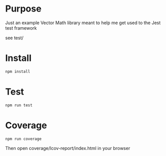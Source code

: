 
# Purpose
Just an example Vector Math library meant to help me get used to the Jest test framework

see test/

# Install
```bash
npm install
```

# Test
```bash
npm run test
```

# Coverage
```bash
npm run coverage
```

Then open coverage/lcov-report/index.html in your browser